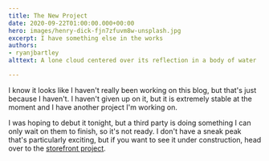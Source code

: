 ```yaml
---
title: The New Project
date: 2020-09-22T01:00:00.000+00:00
hero: images/henry-dick-fjn7zfuvm8w-unsplash.jpg
excerpt: I have something else in the works
authors:
- ryanjbartley
alttext: A lone cloud centered over its reflection in a body of water

---
```

I know it looks like I haven't really been working on this blog, but that's just because I haven't. I haven't given up on it, but it is extremely stable at the moment and I have another project I'm working on.

I was hoping to debut it tonight, but a third party is doing something I can only wait on them to finish, so it's not ready. I don't have a sneak peak that's particularly exciting, but if you want to see it under construction, head over to the [storefront project](https://ryanjbartley.github.io/storefront "Ryanjbartley's Storefront").